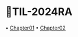 # 📑TIL-2024RA

• [Chapter01](https://github.com/QHdld/TIL-2024RA/blob/main/Chapter01.md)
• [Chapter02](https://github.com/QHdld/TIL-2024RA/blob/main/Chapter02.md)
